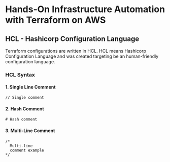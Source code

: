 # Hands-On Infrastructure Automation with Terraform on AWS

## HCL - Hashicorp Configuration Language

Terraform configurations are written in HCL. HCL means Hashicorp Configuration Language and
was created targeting be an human-friendly configuration language.

### HCL Syntax

#### 1. Single Line Comment

```hcl
// Single comment
```

#### 2. Hash Comment

```hcl
# Hash comment
```

#### 3. Multi-Line Comment

```hcl
/*
  Multi-line
  comment example
*/
```
